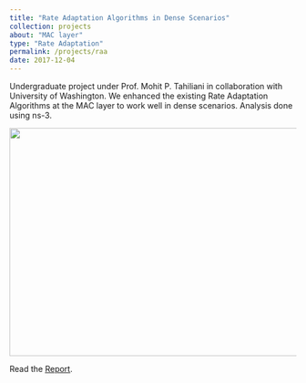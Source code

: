 ```yaml
---
title: "Rate Adaptation Algorithms in Dense Scenarios"
collection: projects
about: "MAC layer"
type: "Rate Adaptation"
permalink: /projects/raa
date: 2017-12-04
---
```


Undergraduate project under Prof. Mohit P. Tahiliani in collaboration with University of Washington. We enhanced the existing Rate Adaptation Algorithms at the MAC layer to work well in dense scenarios. Analysis done using ns-3.

<p align="center">
<img align="center" width=600 height=400 src="https://github.com/kevinbdsouza/kevinbdsouza.github.io/blob/master/files/raa.png?raw=true">
</p>

Read the <a href="https://kevinbdsouza.files.wordpress.com/2016/10/raa_tcp.pdf"><u>Report</u></a>.

<!--{% if post.excerpt and site.read_more != 'enabled' %}
    <p class="archive__item-excerpt" itemprop="description">{{ post.excerpt | markdownify }}</p>
    {% elsif post.excerpt and site.read_more == 'enabled' %}
    <p class="archive__item-excerpt" itemprop="description"><p>{{ post.excerpt | markdownify | remove: '<p>' | remove: '</p>' }}<strong><a href="{{ base_path }}{{ post.url }}" rel="permalink"> Read more</a></strong></p></p>
    {% endif %}-->